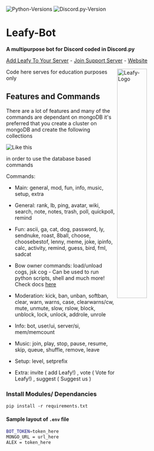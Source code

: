![Python-Versions](https://img.shields.io/badge/python-3.8.7-blue?style=flat-square)
![Discord.py-Version](https://img.shields.io/badge/discord.py-1.6.0-blue?style=flat-square)

# Leafy-Bot
**A multipurpose bot for Discord coded in Discord.py**

[Add Leafy To Your Server](https://dsc.gg/leafy) - [Join Support Server](https://dsc.gg/leafyserver) - [Website](https://leafy.algoriq.live)

<img alt="Leafy-Logo" align="right" src="https://i.imgur.com/qDVEowI.png" width=40%/>

Code here serves for education purposes only


## Features and Commands

There are a lot of features and many of the commands are dependant on mongoDB
it's preferred that you create a cluster on mongoDB and create the following collections

![Like this](https://i.imgur.com/JlYlvqE.png)

in order to use the database based commands 


Commands:

* Main: general, mod, fun, info, music, setup, extra

* General: rank, lb, ping, avatar, wiki, search, note, notes, trash, poll, quickpoll, remind

* Fun: ascii, ga, cat, dog, password, ly, sendnuke, roast, 8ball, choose, choosebestof, lenny, meme, joke, ipinfo, calc, activity, remind, guess, bird, fml, sadcat

* Bow owner commands: load/unload cogs, jsk cog - Can be used to run python scripts, shell and much more! Check docs [here](https://jishaku.readthedocs.io/en/latest/index.html)

* Moderation: kick, ban, unban, softban, clear, warn, warns, case, clearwarns/cw, mute, unmute, slow, rslow, block, unblock, lock, unlock, addrole, unrole

* Info: bot, user/ui, server/si, mem/memcount

* Music: join, play, stop, pause, resume, skip, queue, shuffle, remove, leave

* Setup: level, setprefix

* Extra: invite ( add Leafy!) , vote ( Vote for Leafy!) , suggest ( Suggest us )


### Install Modules/ Dependancies 

```
pip install -r requirements.txt
```



#### Sample layout of `.env` file

```bash
BOT_TOKEN=token_here
MONGO_URL = url_here
ALEX = token_here
```

